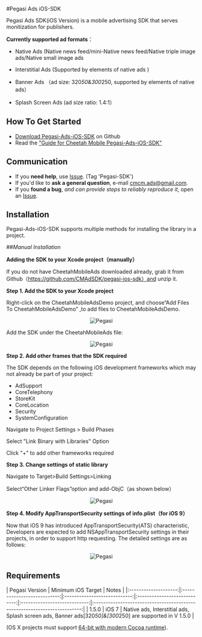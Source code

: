 #Pegasi Ads iOS-SDK



Pegasi Ads SDK(iOS Version) is a mobile advertising SDK that serves monitization for publishers. 


**Currently supported ad formats**：

- Native Ads (Native news feed/mini-Native news feed/Native triple image ads/Native small image ads

- Interstitial Ads (Supported by  elements of native ads )

- Banner Ads （ad size: 320*50&300*250, supported by elements of native ads）

- Splash Screen Ads (ad size ratio: 1.4:1）



## How To Get Started

- [Download Pegasi-Ads-iOS-SDK](https://github.com/CMAdSDK/pegasi-ios-sdk)  on Github 
- Read the ["Guide for Cheetah Mobile Pegasi-Ads-iOS-SDK" ](https://github.com/CMAdSDK/pegasi-ios-sdk/blob/master/Documents/IntergrationGuideForSDK.pdf)


## Communication

- If you **need help**, use [ Issue](https://github.com/CMAdSDK/pegasi-ios-sdk/issues). (Tag 'Pegasi-SDK')
- If you'd like to **ask a general question**, e-mail [cmcm.ads@gmail.com](mailto:cmcm.ads@gmail.com).
- If you **found a bug**, _and can provide steps to reliably reproduce it_, open an [Issue](https://github.com/CMAdSDK/pegasi-ios-sdk/issues).



## Installation
Pegasi-Ads-iOS-SDK supports multiple methods for installing the library in a project.

##*Manual Installation*

**Adding the SDK to your Xcode project（manually）**

If you do not have CheetahMobileAds downloaded already, grab it from  Github（https://github.com/CMAdSDK/pegasi-ios-sdk）and unzip it. 

**Step 1. Add the SDK to your Xcode project**

Right-click on the CheetahMobileAdsDemo project, and choose“Add Files To CheetahMobileAdsDemo” ,to add files to CheetahMobileAdsDemo.
<p align="center" >
  <img src="http://dl.cm.ksmobile.com/static/res/58/3f/10.png" alt="Pegasi" title="Pegasi">
</p>
Add the SDK under the CheetahMobileAds file:
<p align="center" >
  <img src="http://dl.cm.ksmobile.com/static/res/3a/d1/20.png" alt="Pegasi" title="Pegasi">
</p>

**Step 2. Add other frames that the SDK required**

The SDK depends on the following iOS development frameworks which may not already be part of your project:
- AdSupport
- CoreTelephony
- StoreKit
- 	CoreLocation
- Security
- SystemConfiguration

Navigate to Project Settings > Build Phases

Select "Link Binary with Libraries" Option

Click "+" to add other frameworks required

**Step 3. Change settings of static library**

Navigate to Target>Build Settings>Linking

Select“Other Linker Flags”option and add-ObjC（as shown below）	
<p align="center" >
  <img src="http://dl.cm.ksmobile.com/static/res/4b/21/30.png" alt="Pegasi" title="Pegasi">
</p>

**Step 4. Modify AppTransportSecurity settings of info.plist（for iOS 9）**

Now that iOS 9 has introduced AppTransportSecurity(ATS) characteristic, Developers are expected to add NSAppTransportSecurity settings in their projects, in order to support http requesting. The detailed settings are as follows:
<p align="center" >
  <img src="http://dl.cm.ksmobile.com/static/res/22/44/40.png" alt="Pegasi" title="Pegasi">
</p>







## Requirements

| Pegasi Version | Minimum iOS Target | Notes  | 
|:--------------------:|:---------------------------:|:----------------------------:|:----------------------------:|:----------------------------:|:-------------------------------------------------------------------------:|
| 1.5.0 | iOS 7  |  Native ads,   Interstitial ads,  Splash screen ads, Banner ads[320*50]&[300*250] are supported in V 1.5.0 | 

(OS X projects must support [64-bit with modern Cocoa runtime](https://developer.apple.com/library/mac/#documentation/Cocoa/Conceptual/ObjCRuntimeGuide/Articles/ocrtVersionsPlatforms.html)).


